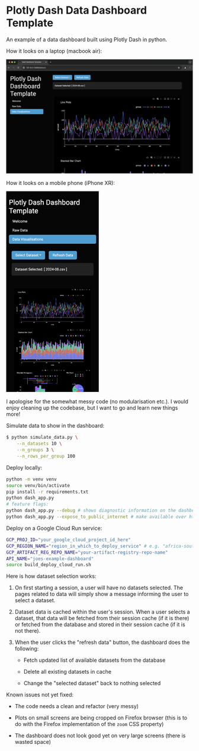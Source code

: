 # Plotly Dash Data Dashboard Template

An example of a data dashboard built using Plotly Dash in python.

How it looks on a laptop (macbook air):

![](./screenshots/macbook-air.png)

How it looks on a mobile phone (iPhone XR):

<img src="./screenshots/iphone-xr.png" width="250"/>

I apologise for the somewhat messy code (no modularisation etc.). I would enjoy cleaning up the codebase, but I want to go and learn new things more!

Simulate data to show in the dashboard:

```bash
$ python simulate_data.py \
    --n_datasets 10 \
    --n_groups 3 \
    --n_rows_per_group 100
```

Deploy locally:

```bash
python -m venv venv
source venv/bin/activate
pip install -r requirements.txt
python dash_app.py
# feature flags:
python dash_app.py --debug # shows diagnostic information on the dashboard (for dev)
python dash_app.py --expose_to_public_internet # make available over http from anywhere
```

Deploy on a Google Cloud Run service:

```bash
GCP_PROJ_ID="your_google_cloud_project_id_here"
GCP_REGION_NAME="region_in_which_to_deploy_service" # e.g. "africa-south1"
GCP_ARTIFACT_REG_REPO_NAME="your-artifact-registry-repo-name"
API_NAME="joes-example-dashboard"
source build_deploy_cloud_run.sh
```

Here is how dataset selection works:

1. On first starting a session, a user will have no datasets selected. The pages related to data will simply show a message informing the user to select a dataset.

2. Dataset data is cached within the user's session. When a user selects a dataset, that data will be fetched from their session cache (if it is there) or fetched from the database and stored in their session cache (if it is not there).

3. When the user clicks the "refresh data" button, the dashboard does the following:

   - Fetch updated list of available datasets from the database

   - Delete all existing datasets in cache

   - Change the "selected dataset" back to nothing selected

Known issues not yet fixed:

- The code needs a clean and refactor (very messy)

- Plots on small screens are being cropped on Firefox browser (this is to do with the Firefox implementation of the `zoom` CSS property)

- The dashboard does not look good yet on very large screens (there is wasted space)
